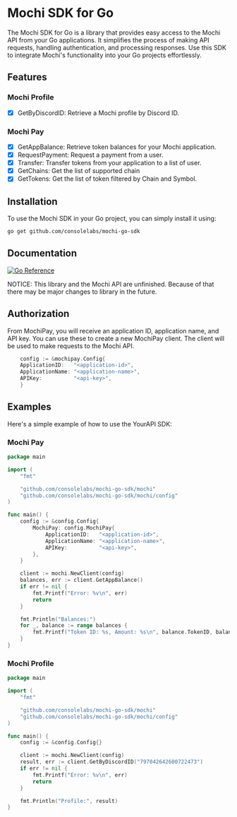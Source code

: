 # Mochi SDK for Go

The Mochi SDK for Go is a library that provides easy access to the Mochi API from your Go applications. It simplifies the process of making API requests, handling authentication, and processing responses. Use this SDK to integrate Mochi's functionality into your Go projects effortlessly.

## Features

### Mochi Profile
- [x] GetByDiscordID: Retrieve a Mochi profile by Discord ID.

### Mochi Pay
- [x] GetAppBalance: Retrieve token balances for your Mochi application.
- [x] RequestPayment: Request a payment from a user.
- [x] Transfer: Transfer tokens from your application to a list of user.
- [x] GetChains: Get the list of supported chain
- [x] GetTokens: Get the list of token filtered by Chain and Symbol.

## Installation

To use the Mochi SDK in your Go project, you can simply install it using:

```bash
go get github.com/consolelabs/mochi-go-sdk
```

## Documentation
[![Go Reference](https://pkg.go.dev/badge/github.com/bwmarrin/discordgo.svg)](https://pkg.go.dev/github.com/bwmarrin/discordgo)

NOTICE: This library and the Mochi API are unfinished. Because of that there may be major changes to library in the future.

## Authorization
From MochiPay, you will receive an application ID, application name, and API key. You can use these to create a new MochiPay client. The client will be used to make requests to the Mochi API.
```go
    config := &mochipay.Config{
	ApplicationID:   "<application-id>",
	ApplicationName: "<application-name>",
	APIKey:          "<api-key>",
    }
```

## Examples
Here's a simple example of how to use the YourAPI SDK:
### Mochi Pay
```go
package main

import (
	"fmt"

	"github.com/consolelabs/mochi-go-sdk/mochi"
	"github.com/consolelabs/mochi-go-sdk/mochi/config"
)

func main() {
	config := &config.Config{
		MochiPay: config.MochiPay{
			ApplicationID:   "<application-id>",
			ApplicationName: "<application-name>",
			APIKey:          "<api-key>",
		},
	}

	client := mochi.NewClient(config)
	balances, err := client.GetAppBalance()
	if err != nil {
		fmt.Printf("Error: %v\n", err)
		return
	}

	fmt.Println("Balances:")
	for _, balance := range balances {
		fmt.Printf("Token ID: %s, Amount: %s\n", balance.TokenID, balance.Amount)
	}
}


```

### Mochi Profile
```go
package main

import (
	"fmt"

	"github.com/consolelabs/mochi-go-sdk/mochi"
	"github.com/consolelabs/mochi-go-sdk/mochi/config"
)

func main() {
	config := &config.Config{}

	client := mochi.NewClient(config)
	result, err := client.GetByDiscordID("797042642600722473")
	if err != nil {
		fmt.Printf("Error: %v\n", err)
		return
	}

	fmt.Println("Profile:", result)
}


```